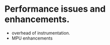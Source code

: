 
Performance issues and enhancements.
====================================
- overhead of instrumentation.
- MPU enhancements

